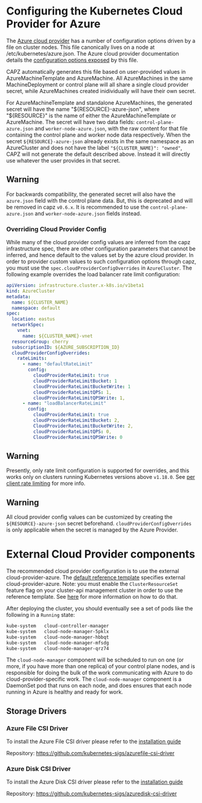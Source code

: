 # Configuring the Kubernetes Cloud Provider for Azure

The [Azure cloud provider](https://github.com/kubernetes-sigs/cloud-provider-azure) has a number of configuration options driven by a file on cluster nodes. This file canonically lives on a node at /etc/kubernetes/azure.json. The Azure cloud provider documentation details the [configuration options exposed](https://github.com/kubernetes-sigs/cloud-provider-azure/blob/master/docs/cloud-provider-config.md#cloud-provider-config) by this file.

CAPZ automatically generates this file based on user-provided values in AzureMachineTemplate and AzureMachine. All AzureMachines in the same MachineDeployment or control plane will all share a single cloud provider secret, while AzureMachines created inidividually will have their own secret.

For AzureMachineTemplate and standalone AzureMachines, the generated secret will have the name "${RESOURCE}-azure-json", where "${RESOURCE}" is the name of either the AzureMachineTemplate or AzureMachine. The secret will have two data fields: `control-plane-azure.json` and `worker-node-azure.json`, with the raw content for that file containing the control plane and worker node data respectively. When the secret `${RESOURCE}-azure-json` already exists in the same namespace as an AzureCluster and does not have the label `"${CLUSTER_NAME}": "owned"`, CAPZ will not generate the default described above. Instead it will directly use whatever the user provides in that secret.

<aside class="note warning">

<h1> Warning </h1>

For backwards compatibility, the generated secret will also have the `azure.json` field with the control plane data.
But, this is deprecated and will be removed in capz `v0.6.x`. It is recommended to use the `control-plane-azure.json` and `worker-node-azure.json` fields instead.

</aside>

### Overriding Cloud Provider Config

While many of the cloud provider config values are inferred from the capz infrastructure spec, there are other configuration parameters that cannot be inferred, and hence default to the values set by the azure cloud provider. In order to provider custom values to such configuration options through capz, you must use the `spec.cloudProviderConfigOverrides` in `AzureCluster`. The following example overrides the load balancer rate limit configuration:
```yaml
apiVersion: infrastructure.cluster.x-k8s.io/v1beta1
kind: AzureCluster
metadata:
  name: ${CLUSTER_NAME}
  namespace: default
spec:
  location: eastus
  networkSpec:
    vnet:
      name: ${CLUSTER_NAME}-vnet
  resourceGroup: cherry
  subscriptionID: ${AZURE_SUBSCRIPTION_ID}
  cloudProviderConfigOverrides:
    rateLimits:
      - name: "defaultRateLimit"
        config:
          cloudProviderRateLimit: true
          cloudProviderRateLimitBucket: 1
          cloudProviderRateLimitBucketWrite: 1
          cloudProviderRateLimitQPS: 1,
          cloudProviderRateLimitQPSWrite: 1,
      - name: "loadBalancerRateLimit"
        config:
          cloudProviderRateLimit: true
          cloudProviderRateLimitBucket: 2,
          CloudProviderRateLimitBucketWrite: 2,
          cloudProviderRateLimitQPS: 0,
          CloudProviderRateLimitQPSWrite: 0
```

<aside class="note warning">

<h1> Warning </h1>

Presently, only rate limit configuration is supported for overrides, and this works only on clusters running Kubernetes versions above `v1.18.0`.
See [per client rate limiting](https://kubernetes-sigs.github.io/cloud-provider-azure/install/configs/#per-client-rate-limiting) for more info.

</aside>

<aside class="note warning">

<h1> Warning </h1>

All cloud provider config values can be customized by creating the `${RESOURCE}-azure-json` secret beforehand. `cloudProviderConfigOverrides` is only applicable when the secret is managed by the Azure Provider.

</aside>


# External Cloud Provider components

The recommended cloud provider configuration is to use the external cloud-provider-azure. The [default reference template](https://raw.githubusercontent.com/kubernetes-sigs/cluster-api-provider-azure/main/templates/cluster-template.yaml) specifies external cloud-provider-azure. Note: you must enable the `ClusterResourceSet` feature flag on your cluster-api management cluster in order to use the reference template. See [here](https://github.com/kubernetes-sigs/cluster-api/blob/v1.1.3/docs/book/src/tasks/experimental-features/experimental-features.md#enabling-experimental-features-on-existing-management-clusters) for more information on how to do that.

After deploying the cluster, you should eventually see a set of pods like the following in a `Running` state:

```bash
kube-system   cloud-controller-manager                                            1/1     Running   0          41s
kube-system   cloud-node-manager-5pklx                                            1/1     Running   0          26s
kube-system   cloud-node-manager-hbbqt                                            1/1     Running   0          30s
kube-system   cloud-node-manager-mfsdg                                            1/1     Running   0          39s
kube-system   cloud-node-manager-qrz74                                            1/1     Running   0          24s
```

The `cloud-node-manager` component will be scheduled to run on one (or more, if you have more than one replica) of your control plane nodes, and is responsible for doing the bulk of the work communicating with Azure to do cloud-provider-specific work. The `cloud-node-manager` component is a DaemonSet pod that runs on each node, and does ensures that each node running in Azure is healthy and ready for work.

## Storage Drivers

### Azure File CSI Driver

To install the Azure File CSI driver please refer to the [installation guide](https://github.com/kubernetes-sigs/azurefile-csi-driver/blob/master/docs/install-azurefile-csi-driver.md)

Repository: https://github.com/kubernetes-sigs/azurefile-csi-driver

### Azure Disk CSI Driver

To install the Azure Disk CSI driver please refer to the [installation guide](https://github.com/kubernetes-sigs/azuredisk-csi-driver/blob/master/docs/install-azuredisk-csi-driver.md)

Repository: https://github.com/kubernetes-sigs/azuredisk-csi-driver
